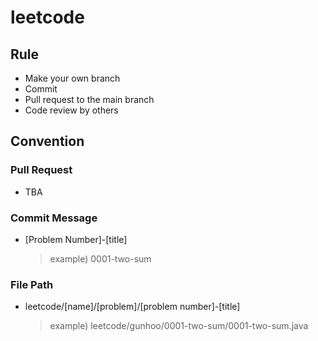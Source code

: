 # leetcode

## Rule
- Make your own branch
- Commit
- Pull request to the main branch
- Code review by others

## Convention
### Pull Request
- TBA

### Commit Message
- [Problem Number]-[title]
    > example) 0001-two-sum

### File Path
- leetcode/[name]/[problem]/[problem number]-[title]
    > example) leetcode/gunhoo/0001-two-sum/0001-two-sum.java

